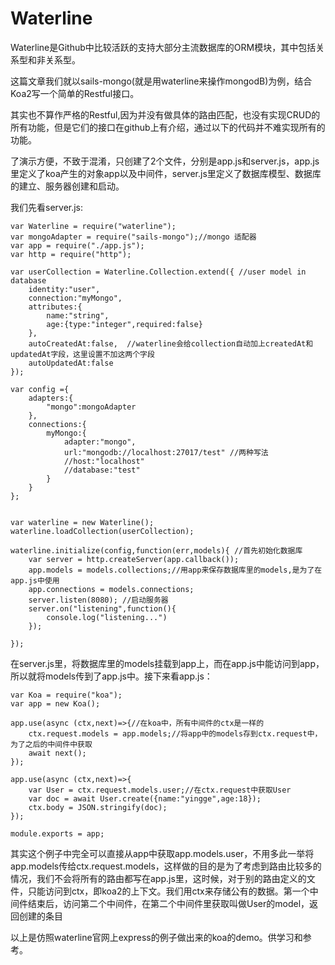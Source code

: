 

# Waterline

Waterline是Github中比较活跃的支持大部分主流数据库的ORM模块，其中包括关系型和非关系型。

这篇文章我们就以sails-mongo(就是用waterline来操作mongodB)为例，结合Koa2写一个简单的Restful接口。

其实也不算作严格的Restful,因为并没有做具体的路由匹配，也没有实现CRUD的所有功能，但是它们的接口在github上有介绍，通过以下的代码并不难实现所有的功能。

了演示方便，不致于混淆，只创建了2个文件，分别是app.js和server.js，app.js里定义了koa产生的对象app以及中间件，server.js里定义了数据库模型、数据库的建立、服务器创建和启动。

我们先看server.js:


```
var Waterline = require("waterline");
var mongoAdapter = require("sails-mongo");//mongo 适配器
var app = require("./app.js");
var http = require("http");

var userCollection = Waterline.Collection.extend({ //user model in database
    identity:"user",
    connection:"myMongo",
    attributes:{
        name:"string",
        age:{type:"integer",required:false}
    },
    autoCreatedAt:false,  //waterline会给collection自动加上createdAt和updatedAt字段，这里设置不加这两个字段
    autoUpdatedAt:false
});

var config ={
    adapters:{
        "mongo":mongoAdapter
    },
    connections:{
        myMongo:{
            adapter:"mongo",
            url:"mongodb://localhost:27017/test" //两种写法
            //host:"localhost"
            //database:"test"
        }
    }
};


var waterline = new Waterline();
waterline.loadCollection(userCollection);

waterline.initialize(config,function(err,models){ //首先初始化数据库
    var server = http.createServer(app.callback());
    app.models = models.collections;//用app来保存数据库里的models,是为了在app.js中使用
    app.connections = models.connections;
    server.listen(8080); //启动服务器
    server.on("listening",function(){
        console.log("listening...")
    });

});
```

在server.js里，将数据库里的models挂载到app上，而在app.js中能访问到app，所以就将models传到了app.js中。接下来看app.js：

```
var Koa = require("koa");
var app = new Koa();

app.use(async (ctx,next)=>{//在koa中，所有中间件的ctx是一样的
    ctx.request.models = app.models;//将app中的models存到ctx.request中，为了之后的中间件中获取
    await next();
});

app.use(async (ctx,next)=>{
    var User = ctx.request.models.user;//在ctx.request中获取User
    var doc = await User.create({name:"yingge",age:18});
    ctx.body = JSON.stringify(doc);
});

module.exports = app;
```

其实这个例子中完全可以直接从app中获取app.models.user，不用多此一举将app.models传给ctx.request.models，这样做的目的是为了考虑到路由比较多的情况，我们不会将所有的路由都写在app.js里，这时候，对于别的路由定义的文件，只能访问到ctx，即koa2的上下文。我们用ctx来存储公有的数据。第一个中间件结束后，访问第二个中间件，在第二个中间件里获取叫做User的model，返回创建的条目


以上是仿照waterline官网上express的例子做出来的koa的demo。供学习和参考。        






